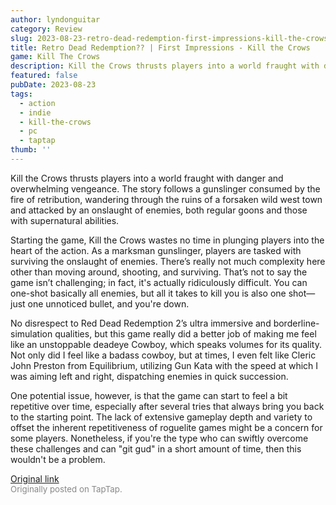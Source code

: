 ```yaml
---
author: lyndonguitar
category: Review
slug: 2023-08-23-retro-dead-redemption-first-impressions-kill-the-crows
title: Retro Dead Redemption?? | First Impressions - Kill the Crows
game: Kill The Crows
description: Kill the Crows thrusts players into a world fraught with danger and overwhelming vengeance. The story follows a gunslinger consumed by the fire of retribution, wandering through the ruins of a forsaken wild west town and attacked by an onslaught of enemies, both regular goons and those with supernatural abilities.
featured: false
pubDate: 2023-08-23
tags:
  - action
  - indie
  - kill-the-crows
  - pc
  - taptap
thumb: ''
---
```


Kill the Crows thrusts players into a world fraught with danger and overwhelming vengeance. The story follows a gunslinger consumed by the fire of retribution, wandering through the ruins of a forsaken wild west town and attacked by an onslaught of enemies, both regular goons and those with supernatural abilities.

Starting the game, Kill the Crows wastes no time in plunging players into the heart of the action. As a marksman gunslinger, players are tasked with surviving the onslaught of enemies. There’s really not much complexity here other than moving around, shooting, and surviving. That’s not to say the game isn’t challenging; in fact, it's actually ridiculously difficult. You can one-shot basically all enemies, but all it takes to kill you is also one shot—just one unnoticed bullet, and you're down.

No disrespect to Red Dead Redemption 2’s ultra immersive and borderline-simulation qualities, but this game really did a better job of making me feel like an unstoppable deadeye Cowboy, which speaks volumes for its quality. Not only did I feel like a badass cowboy, but at times, I even felt like Cleric John Preston from Equilibrium, utilizing Gun Kata with the speed at which I was aiming left and right, dispatching enemies in quick succession.

One potential issue, however, is that the game can start to feel a bit repetitive over time, especially after several tries that always bring you back to the starting point. The lack of extensive gameplay depth and variety to offset the inherent repetitiveness of roguelite games might be a concern for some players. Nonetheless, if you're the type who can swiftly overcome these challenges and can "git gud" in a short amount of time, then this wouldn't be a problem.

[Original link](https://www.taptap.io/post/6182553)<br><span style="font-size: 0.95em; color: #888;">Originally posted on TapTap.</span>